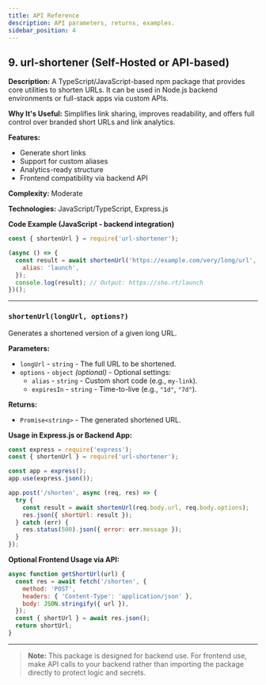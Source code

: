 ```yaml
---
title: API Reference
description: API parameters, returns, examples.
sidebar_position: 4
---
```


## 9. url-shortener (Self-Hosted or API-based)

**Description:** A TypeScript/JavaScript-based npm package that provides core
utilities to shorten URLs. It can be used in Node.js backend environments or
full-stack apps via custom APIs.

**Why It's Useful:** Simplifies link sharing, improves readability, and offers full
control over branded short URLs and link analytics.

**Features:**

- Generate short links
- Support for custom aliases
- Analytics-ready structure
- Frontend compatibility via backend API

**Complexity:** Moderate

**Technologies:** JavaScript/TypeScript, Express.js

**Code Example (JavaScript - backend integration)**

```js
const { shortenUrl } = require('url-shortener');

(async () => {
  const result = await shortenUrl('https://example.com/very/long/url', {
    alias: 'launch',
  });
  console.log(result); // Output: https://sho.rt/launch
})();
```

---

### `shortenUrl(longUrl, options?)`

Generates a shortened version of a given long URL.

**Parameters:**

- `longUrl` - `string` - The full URL to be shortened.
- `options` - `object` _(optional)_ - Optional settings:
  - `alias` - `string` - Custom short code (e.g., `my-link`).
  - `expiresIn` - `string` - Time-to-live (e.g., `"1d"`, `"7d"`).

**Returns:**

- `Promise<string>` - The generated shortened URL.

**Usage in Express.js or Backend App:**

```js
const express = require('express');
const { shortenUrl } = require('url-shortener');

const app = express();
app.use(express.json());

app.post('/shorten', async (req, res) => {
  try {
    const result = await shortenUrl(req.body.url, req.body.options);
    res.json({ shortUrl: result });
  } catch (err) {
    res.status(500).json({ error: err.message });
  }
});
```

**Optional Frontend Usage via API:**

```js
async function getShortUrl(url) {
  const res = await fetch('/shorten', {
    method: 'POST',
    headers: { 'Content-Type': 'application/json' },
    body: JSON.stringify({ url }),
  });
  const { shortUrl } = await res.json();
  return shortUrl;
}
```

---

> **Note:** This package is designed for backend use. For frontend use, make API
> calls to your backend rather than importing the package directly to protect logic
> and secrets.
